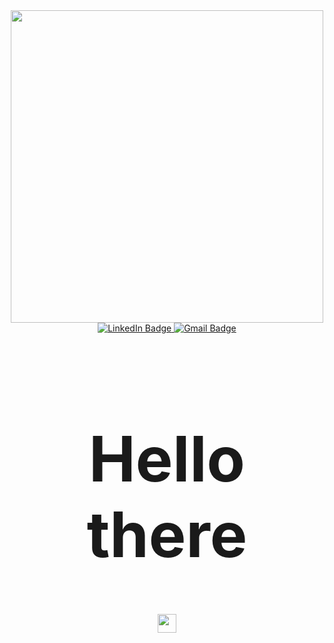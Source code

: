 <!--
**mangarovska/mangarovska** is a ✨ _special_ ✨ repository because its `README.md` (this file) appears on your GitHub profile.

Here are some ideas to get you started:

- 🔭 I’m currently working on ...
- 🌱 I’m currently learning ...
- 👯 I’m looking to collaborate on ...
- 🤔 I’m looking for help with ...
- 💬 Ask me about ...
- 📫 How to reach me: ...
- 😄 Pronouns: ...
- ⚡ Fun fact: ...
-->

<div id="header" align="center">
  <img src="https://media.giphy.com/media/L1R1tvI9svkIWwpVYr/giphy.gif" width="500"/>
</div>

<div id="badges" align="center">
  <a href="[your-linkedin-URL](https://www.linkedin.com/in/ana-mangarovska/)">
    <img src="https://img.shields.io/badge/LinkedIn-blue?style=for-the-badge&logo=linkedin&logoColor=white" alt="LinkedIn Badge"/>
  </a>
  <a href="ana.mangarovska@gmail.com">
    <img src="https://img.shields.io/badge/Gmail-red?style=for-the-badge&logo=gmail&logoColor=white" alt="Gmail Badge"/>
  </a>
</div>

<div align="center" font-size="100px">
  <h1 style="font-size: 100px;">Hello there</h1>
  <img src="https://media.giphy.com/media/hvRJCLFzcasrR4ia7z/giphy.gif" width="30px"/>
<!--   <div style="width:100%;height:0;padding-bottom:97%;position:relative;"><iframe src="https://giphy.com/embed/hvRJCLFzcasrR4ia7z" width="100%" height="100%"   
       style="position:absolute" frameBorder="0" class="giphy-embed" allowFullScreen></iframe></div> -->
</div>
